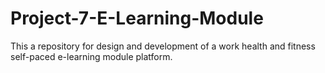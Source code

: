# Project-7-E-Learning-Module
This a repository for design and development of a work health and fitness self-paced e-learning module platform.
